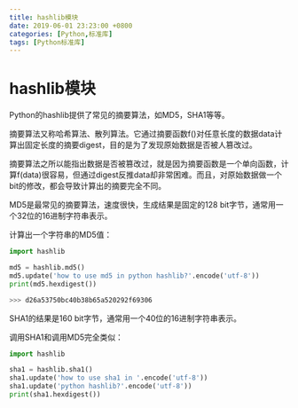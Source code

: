 ```yaml
---
title: hashlib模块
date: 2019-06-01 23:23:00 +0800
categories: [Python,标准库]
tags: [Python标准库]
---
```



# hashlib模块

Python的hashlib提供了常见的摘要算法，如MD5，SHA1等等。

摘要算法又称哈希算法、散列算法。它通过摘要函数f()对任意长度的数据data计算出固定长度的摘要digest，目的是为了发现原始数据是否被人篡改过。

摘要算法之所以能指出数据是否被篡改过，就是因为摘要函数是一个单向函数，计算f(data)很容易，但通过digest反推data却非常困难。而且，对原始数据做一个bit的修改，都会导致计算出的摘要完全不同。

MD5是最常见的摘要算法，速度很快，生成结果是固定的128 bit字节，通常用一个32位的16进制字符串表示。

计算出一个字符串的MD5值：

```python
import hashlib

md5 = hashlib.md5()
md5.update('how to use md5 in python hashlib?'.encode('utf-8'))
print(md5.hexdigest())

>>> d26a53750bc40b38b65a520292f69306
```

SHA1的结果是160 bit字节，通常用一个40位的16进制字符串表示。

调用SHA1和调用MD5完全类似：

```python
import hashlib

sha1 = hashlib.sha1()
sha1.update('how to use sha1 in '.encode('utf-8'))
sha1.update('python hashlib?'.encode('utf-8'))
print(sha1.hexdigest())
```

